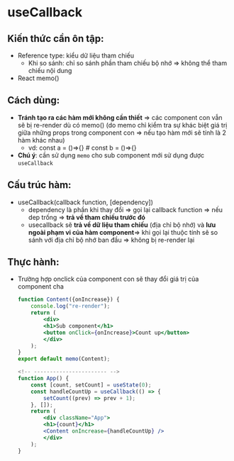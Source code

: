 # useCallback
## Kiến thức cần ôn tập:
- Reference type: kiểu dữ liệu tham chiếu
  - Khi so sánh: chỉ so sánh phần tham chiếu bộ nhớ => không thể tham chiếu nội dung 
- React memo()
 
## Cách dùng:
- **Tránh tạo ra các hàm mới không cần thiết** => các component con vẫn sẽ bị re-render dù có memo() (do memo chỉ kiểm tra sự khác biệt giá trị giữa những props trong component con => nếu tạo hàm mới sẽ tính là 2 hàm khác nhau)
  - vd: const a = ()=>{} # const b = ()=>{}
- **Chú ý**: cần sử dụng `memo` cho sub component mới sử dụng được `useCallback` 

## Cấu trúc hàm:
- useCallback(callback function, [dependency])
    - dependency là phần khi thay đổi => gọi lại callback function => nếu dep trống => **trả về tham chiếu trước đó**
    - usecallback sẽ **trả về dữ liệu tham chiếu** (địa chỉ bộ nhớ) và **lưu ngoài phạm vi của hàm component**=> khi gọi lại thuộc tính sẽ so sánh với địa chỉ bộ nhớ ban đầu => không bị re-render lại
## Thực hành:
- Trường hợp onclick của component con sẽ thay đổi giá trị của component cha
    ```jsx
    function Content({onIncrease}) {
        console.log("re-render");
        return (
            <div>
            <h1>Sub component</h1>
            <button onClick={onIncrease}>Count up</button>
            </div>
        );
    }
    export default memo(Content);

    <!-- ----------------------- -->
    function App() {
        const [count, setCount] = useState(0);
        const handleCountUp = useCallback(() => {
            setCount((prev) => prev + 1);
        }, []);
        return (
            <div className="App">
            <h1>{count}</h1>
            <Content onIncrease={handleCountUp} />
            </div>
        );
    }
    ```